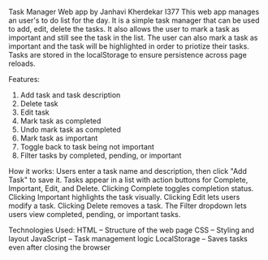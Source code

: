 Task Manager Web app by Janhavi Kherdekar I377
This web app manages an user's to do list for the day. It is a simple task manager that can be used to add, edit, delete the tasks. It also allows the user to 
mark a task as important and still see the task in the list. The user can also mark a task as important and the task will be highlighted in order to priotize their tasks.
Tasks are stored in the localStorage to ensure persistence across page reloads.

Features:
1. Add task and task description
2. Delete task
3. Edit task
4. Mark task as completed
5. Undo mark task as completed
6. Mark task as important
7. Toggle back to task being not important
8. Filter tasks by completed, pending, or important
   
How it works:
Users enter a task name and description, then click "Add Task" to save it.
Tasks appear in a list with action buttons for Complete, Important, Edit, and Delete.
Clicking Complete toggles completion status.
Clicking Important highlights the task visually.
Clicking Edit lets users modify a task.
Clicking Delete removes a task.
The Filter dropdown lets users view completed, pending, or important tasks.
 
Technologies Used:
HTML – Structure of the web page
CSS – Styling and layout
JavaScript – Task management logic
LocalStorage – Saves tasks even after closing the browser

